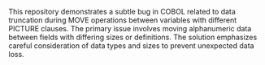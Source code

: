 This repository demonstrates a subtle bug in COBOL related to data truncation during MOVE operations between variables with different PICTURE clauses.  The primary issue involves moving alphanumeric data between fields with differing sizes or definitions.  The solution emphasizes careful consideration of data types and sizes to prevent unexpected data loss.